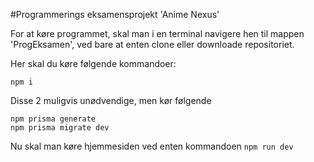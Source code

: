 #Programmerings eksamensprojekt 'Anime Nexus'

For at køre programmet, skal man i en terminal navigere hen til mappen 'ProgEksamen', ved bare at enten clone eller downloade repositoriet.

Her skal du køre følgende kommandoer:

```
npm i
```
Disse 2 muligvis unødvendige, men kør følgende
```
npm prisma generate
npm prisma migrate dev
```

Nu skal man køre hjemmesiden ved enten kommandoen ```npm run dev```
